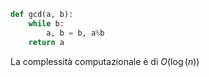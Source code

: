 ```python
def gcd(a, b):
    while b:
        a, b = b, a%b
    return a
```

La complessità computazionale è di $O(\log(n))$